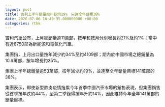 ```yaml
---
layout: post
title: 吉利上半年銷量按年跌約19%　只達全年目標38%
date: 2020-07-06 16:49:35.000000000 +08:00
categories: rthk
---
```


吉利汽車公布，上月總銷量逾11萬部，按年和按月分別增長約21%及約1%；當中有近8750部為新能源和電氣化汽車。

集團指，上月出口量按年減少約34%至約4109部；期內於中國市場之總銷量為10.6萬部，按年增長約25%。

集團上半年總銷量逾53萬部，按年減少約19%，並達至全年銷量目標141萬部的38%。

集團表示，即使新型肺炎疫情拖累今年首季中國汽車市場的銷售表現，但集團銷售從首季按年跌約44%，至第二季錄得按年升約14%，因此維持今年全年141萬部的銷量目標。
